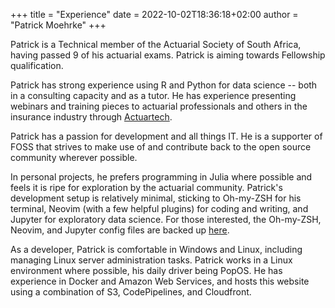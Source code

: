 +++
title = "Experience"
date = 2022-10-02T18:36:18+02:00
author = "Patrick Moehrke"
+++

Patrick is a Technical member of the Actuarial Society of South Africa, having passed 9 of his actuarial exams. Patrick is aiming towards Fellowship qualification.

Patrick has strong experience using R and Python for data science -- both in a consulting capacity and as a tutor. He has experience presenting webinars and training pieces to actuarial professionals and others in the insurance industry through [Actuartech](https://actuartech.com).

Patrick has a passion for development and all things IT. He is a supporter of FOSS that strives to make use of and contribute back to the open source community wherever possible.

In personal projects, he prefers programming in Julia where possible and feels it is ripe for exploration by the actuarial community. Patrick's development setup is relatively minimal, sticking to Oh-my-ZSH for his terminal, Neovim (with a few helpful plugins) for coding and writing, and Jupyter for exploratory data science. For those interested, the Oh-my-ZSH, Neovim, and Jupyter config files are backed up [here](https://github.com/patrickm663/config-files).

As a developer, Patrick is comfortable in Windows and Linux, including managing Linux server administration tasks. Patrick works in a Linux environment where possible, his daily driver being PopOS. He has experience in Docker and Amazon Web Services, and hosts this website using a combination of S3, CodePipelines, and Cloudfront.
